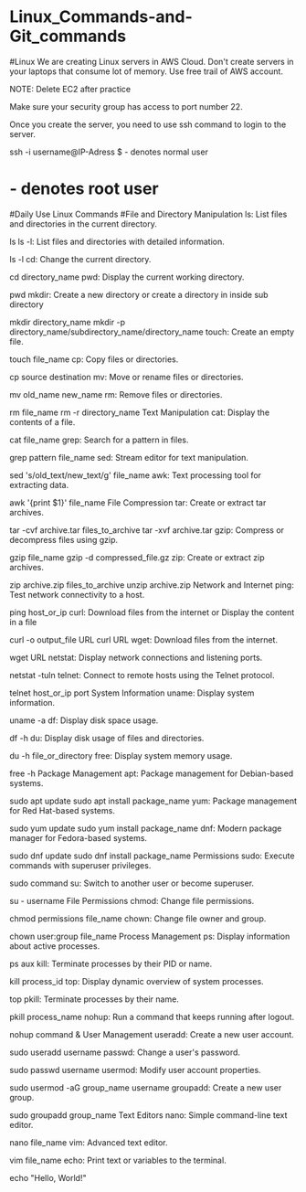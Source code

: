 # Linux_Commands-and-Git_commands

#Linux
We are creating Linux servers in AWS Cloud. Don't create servers in your laptops that consume lot of memory. Use free trail of AWS account.

NOTE: Delete EC2 after practice

Make sure your security group has access to port number 22.

Once you create the server, you need to use ssh command to login to the server.

ssh -i <path-to-pem-file> username@IP-Adress
$ - denotes normal user
# - denotes root user

#Daily Use Linux Commands
#File and Directory Manipulation
ls: List files and directories in the current directory.

ls
ls -l: List files and directories with detailed information.

ls -l
cd: Change the current directory.

cd directory_name
pwd: Display the current working directory.

pwd
mkdir: Create a new directory or create a directory in inside sub directory

mkdir directory_name
mkdir -p directory_name/subdirectory_name/directory_name
touch: Create an empty file.

touch file_name
cp: Copy files or directories.

cp source destination
mv: Move or rename files or directories.

mv old_name new_name
rm: Remove files or directories.

rm file_name
rm -r directory_name
Text Manipulation
cat: Display the contents of a file.

cat file_name
grep: Search for a pattern in files.

grep pattern file_name
sed: Stream editor for text manipulation.

sed 's/old_text/new_text/g' file_name
awk: Text processing tool for extracting data.

awk '{print $1}' file_name
File Compression
tar: Create or extract tar archives.

tar -cvf archive.tar files_to_archive
tar -xvf archive.tar
gzip: Compress or decompress files using gzip.

gzip file_name
gzip -d compressed_file.gz
zip: Create or extract zip archives.

zip archive.zip files_to_archive
unzip archive.zip
Network and Internet
ping: Test network connectivity to a host.

ping host_or_ip
curl: Download files from the internet or Display the content in a file

curl -o output_file URL
curl URL
wget: Download files from the internet.

wget URL
netstat: Display network connections and listening ports.

netstat -tuln
telnet: Connect to remote hosts using the Telnet protocol.

telnet host_or_ip port
System Information
uname: Display system information.

uname -a
df: Display disk space usage.

df -h
du: Display disk usage of files and directories.

du -h file_or_directory
free: Display system memory usage.

free -h
Package Management
apt: Package management for Debian-based systems.

sudo apt update
sudo apt install package_name
yum: Package management for Red Hat-based systems.

sudo yum update
sudo yum install package_name
dnf: Modern package manager for Fedora-based systems.

sudo dnf update
sudo dnf install package_name
Permissions
sudo: Execute commands with superuser privileges.

sudo command
su: Switch to another user or become superuser.

su - username
File Permissions
chmod: Change file permissions.

chmod permissions file_name
chown: Change file owner and group.

chown user:group file_name
Process Management
ps: Display information about active processes.

ps aux
kill: Terminate processes by their PID or name.

kill process_id
top: Display dynamic overview of system processes.

top
pkill: Terminate processes by their name.

pkill process_name
nohup: Run a command that keeps running after logout.

nohup command &
User Management
useradd: Create a new user account.

sudo useradd username
passwd: Change a user's password.

sudo passwd username
usermod: Modify user account properties.

sudo usermod -aG group_name username
groupadd: Create a new user group.

sudo groupadd group_name
Text Editors
nano: Simple command-line text editor.

nano file_name
vim: Advanced text editor.

vim file_name
echo: Print text or variables to the terminal.

echo "Hello, World!"
